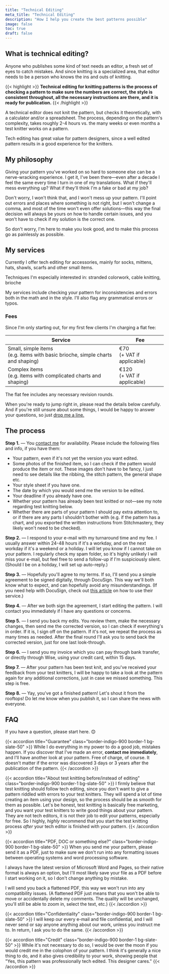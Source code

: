 ```yaml
---
title: "Technical Editing"
meta_title: "Technical Editing"
description: "How I help you create the best patterns possible"
image: false
toc: true
draft: false
---
```


## What is technical editing?

Anyone who publishes some kind of text needs an editor, a fresh set of eyes to catch mistakes. And since knitting is a specialized area, that editor needs to be a person who knows the ins and outs of knitting.

{{< highlight >}}
**Technical editing for knitting patterns is the process of checking a pattern to make sure the numbers are correct, the style is consistent throughout, all the necessary instructions are there, and it is ready for publication.**
{{< /highlight >}}

A technical editor does not knit the pattern, but checks it theoretically, with a calculator and/or a spreadsheet. The process, depending on the pattern's complexity, takes roughly 2-4 hours vs. the many weeks or even months a test knitter works on a pattern.

Tech editing has great value for pattern designers, since a well edited pattern results in a good experience for the knitters.

## My philosophy

Giving your pattern you've worked on so hard to someone else can be a nerve-wracking experience. I get it, I've been there—even after a decade I feel the same every time I turn in one of my translations. What if they'll mess everything up? What if they'll think I'm a fake or bad at my job?

Don't worry, I won't think that, and I won't mess up your pattern. I'll point out errors and places where something is not right, but I won't change a comma, and most of the time won't even offer solutions—this way the final decision will always be yours on how to handle certain issues, and you won't have to check if my solution is the correct one.

So don't worry, I'm here to make you look good, and to make this process go as painlessly as possible.

## My services

Currently I offer tech editing for accessories, mainly for socks, mittens, hats, shawls, scarfs and other small items.

Techniques I'm especially interested in: stranded colorwork, cable knitting, brioche

My services include checking your pattern for inconsistencies and errors both in the math and in the style. I'll also flag any grammatical errors or typos.

### Fees

Since I'm only starting out, for my first few clients I'm charging a flat fee:

| Service | Fee |
| --- | --- |
| Small, simple items </br> (e.g. items with basic brioche, simple charts and shaping) | €70 </br> (+ VAT if applicable) |
| Complex items </br> (e.g. items with complicated charts and shaping) | €120 </br> (+ VAT if applicable) |

The flat fee includes any necessary revision rounds.

When you're ready to jump right in, please read the details below carefully. And if you're still unsure about some things, I would be happy to answer your questions, so just [drop me a line.](/contact)

## The process

**Step 1.** — You [contact me](/contact) for availability. Please include the following files and info, if you have them:

- Your pattern, even if it's not yet the version you want edited.
- Some photos of the finished item, so I can check if the pattern would produce the item or not. These images don't have to be fancy, I just need to see details like the ribbing, the stitch pattern, the general shape etc.
- Your style sheet if you have one.
- The date by which you would send me the version to be edited.
- Your deadline if you already have one.
- Whether your pattern has already been test knitted or not—see my note regarding test knitting below.
- Whether there are parts of your pattern I should pay extra attention to, or if there are any parts I shouldn't bother with (e.g. if the pattern has a chart, and you exported the written instructions from Stitchmastery, they likely won't need to be checked).

**Step 2.** — I respond to your e-mail with my turnaround time and my fee. I usually answer within 24-48 hours if it's a workday, and on the next workday if it's a weekend or a holiday. I will let you know if I cannot take on your pattern. I regularly check my spam folder, so it's highly unlikely I will miss your e-mail, but feel free to send a follow-up if I'm suspiciously silent. (Should I be on a holiday, I will set up auto-reply.)

**Step 3.** — Hopefully you'll agree to my terms. If so, I'll send you a simple agreement to be signed digitally, through DocuSign. This way we'll both know what to expect, and can hopefully avoid any misunderstandings. (If you need help with DocuSign, check out [this article](https://support.docusign.com/s/articles/How-do-I-sign-a-DocuSign-document-Basic-Signing?language=en_US) on how to use their service.)

**Step 4.** — After we both sign the agreement, I start editing the pattern. I will contact you immediately if I have any questions or concerns.

**Step 5.** — I send you back my edits. You review them, make the necessary changes, then send me the corrected version, so I can check if everything's in order. If it is, I sign off on the pattern. If it's not, we repeat the process as many times as needed. After the final round I'll ask you to send back the corrected version, just for one last look-through.

**Step 6.** — I send you my invoice which you can pay through bank transfer, or directly through Wise, using your credit card, within 15 days.

**Step 7.** — After your pattern has been test knit, and you've received your feedback from your test knitters, I will be happy to take a look at the pattern again for any additional corrections, just in case we missed something. This step is free.

**Step 8.** — Yay, you've got a finished pattern! Let's shout it from the rooftops! Do let me know when you publish it, so I can share the news with everyone.

## FAQ

If you have a question, please start here. 😊

{{< accordion title="Guarantee" class="border-indigo-900 border-1 bg-slate-50" >}}
While I do everything in my power to do a good job, mistakes happen. If you discover that I've made an error, **contact me immediately**, and I'll have another look at your pattern. Free of charge, of course. It doesn't matter if the error was discovered 3 days or 3 years after the publication of the pattern.
{{< /accordion >}}

{{< accordion title="About test knitting before/instead of editing" class="border-indigo-900 border-1 bg-slate-50" >}}
I firmly believe that test knitting should follow tech editing, since you don't want to give a pattern riddled with errors to your test knitters. They will spend a lot of time creating an item using your design, so the process should be as smooth for them as possible. Let's be honest, test knitting is basically free marketing, and you want your test knitters to write good things about your pattern. They are not tech editors, it is not their job to edit your patterns, especially for free. So I highly, *highly* recommend that you start the test knitting process *after* your tech editor is finished with your pattern.
{{< /accordion >}}

{{< accordion title="PDF, DOC or something else?" class="border-indigo-900 border-1 bg-slate-50" >}}
When you send me your pattern, please send it as a PDF, just to make sure we don't run into any formatting issues between operating systems and word processing software.

I always have the latest version of Microsoft Word and Pages, so their native format is always an option, but I'll most likely save your file as a PDF before I start working on it, so I don't change anything by mistake.

I will send you back a flattened PDF, this way we won't run into any compatibility issues. (A flattened PDF just means that you won't be able to move or accidentally delete my comments. The quality will be unchanged, you'll still be able to zoom in, select the text, etc.)
{{< /accordion >}}

{{< accordion title="Confidentiality" class="border-indigo-900 border-1 bg-slate-50" >}}
I will keep our every e-mail and file confidential, and I will never send or say anyone anything about our work, unless you instruct me to. In return, I ask you to do the same.
{{< /accordion >}}

{{< accordion title="Credit" class="border-indigo-900 border-1 bg-slate-50" >}}
While it's not necessary to do so, I would be over the moon if you would credit me in the colophon of your pattern. I think it's generally a nice thing to do, and it also gives credibility to your work, showing people that "Yes, this pattern was professionally tech edited. This designer cares."
{{< /accordion >}}